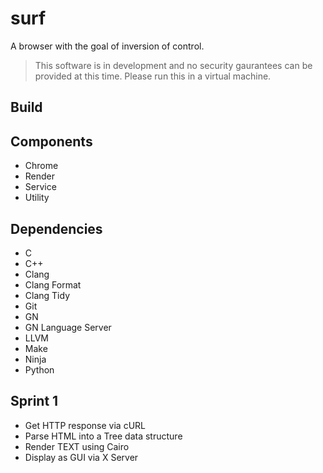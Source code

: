 # surf

A browser with the goal of inversion of control.

> This software is in development and no security gaurantees can be provided at this time. Please run this in a virtual machine.

## Build



## Components

- Chrome
- Render
- Service
- Utility

## Dependencies

- C
- C++
- Clang
- Clang Format
- Clang Tidy
- Git
- GN
- GN Language Server
- LLVM
- Make
- Ninja
- Python

## Sprint 1

- Get HTTP response via cURL
- Parse HTML into a Tree data structure
- Render TEXT using Cairo
- Display as GUI via X Server
 
